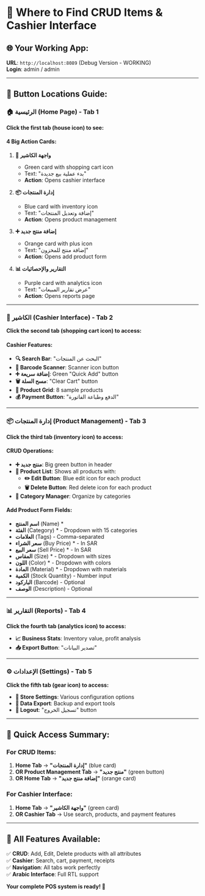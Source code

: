 # 🎯 Where to Find CRUD Items & Cashier Interface

## 🌐 Your Working App:
**URL**: `http://localhost:8089` (Debug Version - WORKING)  
**Login**: admin / admin

---

## 📍 Button Locations Guide:

### 🏠 الرئيسية (Home Page) - Tab 1
**Click the first tab (house icon) to see:**

#### 4 Big Action Cards:
1. **🛒 واجهة الكاشير** 
   - Green card with shopping cart icon
   - Text: "بدء عملية بيع جديدة"
   - **Action**: Opens cashier interface

2. **📦 إدارة المنتجات**
   - Blue card with inventory icon  
   - Text: "إضافة وتعديل المنتجات"
   - **Action**: Opens product management

3. **➕ إضافة منتج جديد**
   - Orange card with plus icon
   - Text: "إضافة منتج للمخزون"
   - **Action**: Opens add product form

4. **📊 التقارير والإحصائيات**
   - Purple card with analytics icon
   - Text: "عرض تقارير المبيعات"
   - **Action**: Opens reports page

---

### 🛒 الكاشير (Cashier Interface) - Tab 2
**Click the second tab (shopping cart icon) to access:**

#### Cashier Features:
- **🔍 Search Bar**: "البحث عن المنتجات"
- **📱 Barcode Scanner**: Scanner icon button
- **➕ إضافة سريعة**: Green "Quick Add" button
- **🗑️ مسح السلة**: "Clear Cart" button
- **🛒 Product Grid**: 8 sample products
- **💰 Payment Button**: "الدفع وطباعة الفاتورة"

---

### 📦 إدارة المنتجات (Product Management) - Tab 3
**Click the third tab (inventory icon) to access:**

#### CRUD Operations:
- **➕ منتج جديد**: Big green button in header
- **📝 Product List**: Shows all products with:
  - **✏️ Edit Button**: Blue edit icon for each product
  - **🗑️ Delete Button**: Red delete icon for each product
- **📂 Category Manager**: Organize by categories

#### Add Product Form Fields:
- **اسم المنتج** (Name) *
- **الفئة** (Category) * - Dropdown with 15 categories
- **العلامات** (Tags) - Comma-separated
- **سعر الشراء** (Buy Price) * - In SAR
- **سعر البيع** (Sell Price) * - In SAR
- **المقاس** (Size) * - Dropdown with sizes
- **اللون** (Color) * - Dropdown with colors
- **المادة** (Material) * - Dropdown with materials
- **الكمية** (Stock Quantity) - Number input
- **الباركود** (Barcode) - Optional
- **الوصف** (Description) - Optional

---

### 📊 التقارير (Reports) - Tab 4
**Click the fourth tab (analytics icon) to access:**
- **📈 Business Stats**: Inventory value, profit analysis
- **📥 Export Button**: "تصدير البيانات"

---

### ⚙️ الإعدادات (Settings) - Tab 5
**Click the fifth tab (gear icon) to access:**
- **🏪 Store Settings**: Various configuration options
- **💾 Data Export**: Backup and export tools
- **🚪 Logout**: "تسجيل الخروج" button

---

## 🎯 Quick Access Summary:

### For CRUD Items:
1. **Home Tab** → **"إدارة المنتجات"** (blue card)
2. **OR Product Management Tab** → **"منتج جديد"** (green button)
3. **OR Home Tab** → **"إضافة منتج جديد"** (orange card)

### For Cashier Interface:
1. **Home Tab** → **"واجهة الكاشير"** (green card)
2. **OR Cashier Tab** → Use search, products, and payment features

---

## 🎊 All Features Available:
✅ **CRUD**: Add, Edit, Delete products with all attributes  
✅ **Cashier**: Search, cart, payment, receipts  
✅ **Navigation**: All tabs work perfectly  
✅ **Arabic Interface**: Full RTL support  

**Your complete POS system is ready! 🚀**
